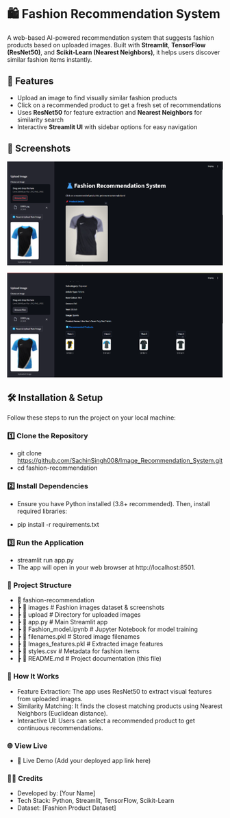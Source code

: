 # 🛍️ Fashion Recommendation System  

A web-based AI-powered recommendation system that suggests fashion products based on uploaded images. Built with **Streamlit**, **TensorFlow (ResNet50)**, and **Scikit-Learn (Nearest Neighbors)**, it helps users discover similar fashion items instantly.

## 🚀 Features  

- Upload an image to find visually similar fashion products  
- Click on a recommended product to get a fresh set of recommendations  
- Uses **ResNet50** for feature extraction and **Nearest Neighbors** for similarity search  
- Interactive **Streamlit UI** with sidebar options for easy navigation  

## 📸 Screenshots  

![Upload Image](pic1.png)  

![Recommendations](pic2.png)  

## 🛠️ Installation & Setup  

Follow these steps to run the project on your local machine:  

### 1️⃣ Clone the Repository  

- git clone https://github.com/SachinSingh008/Image_Recommendation_System.git
- cd fashion-recommendation
### 2️⃣ Install Dependencies
- Ensure you have Python installed (3.8+ recommended). Then, install required libraries:

- pip install -r requirements.txt

### 3️⃣ Run the Application

- streamlit run app.py
- The app will open in your web browser at http://localhost:8501.

### 📂 Project Structure

- 📂 fashion-recommendation
-  ┣ 📂 images              # Fashion images dataset & screenshots
-  ┣ 📂 upload              # Directory for uploaded images
-  ┣ 📜 app.py              # Main Streamlit app
-  ┣ 📜 Fashion_model.ipynb # Jupyter Notebook for model training
-  ┣ 📜 filenames.pkl       # Stored image filenames
-  ┣ 📜 Images_features.pkl # Extracted image features
-  ┣ 📜 styles.csv          # Metadata for fashion items
-  ┣ 📜 README.md           # Project documentation (this file)


### 🎯 How It Works
- Feature Extraction: The app uses ResNet50 to extract visual features from uploaded images.
- Similarity Matching: It finds the closest matching products using Nearest Neighbors (Euclidean distance).
- Interactive UI: Users can select a recommended product to get continuous recommendations.
### 🌐 View Live
- 🔗 Live Demo (Add your deployed app link here)

### 👨‍💻 Credits
- Developed by: [Your Name]
- Tech Stack: Python, Streamlit, TensorFlow, Scikit-Learn
- Dataset: [Fashion Product Dataset]
